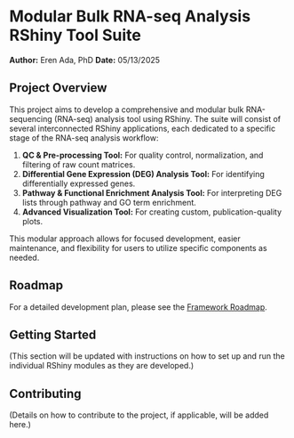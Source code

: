 # Modular Bulk RNA-seq Analysis RShiny Tool Suite

**Author:** Eren Ada, PhD
**Date:** 05/13/2025

## Project Overview

This project aims to develop a comprehensive and modular bulk RNA-sequencing (RNA-seq) analysis tool using RShiny. The suite will consist of several interconnected RShiny applications, each dedicated to a specific stage of the RNA-seq analysis workflow:

1.  **QC & Pre-processing Tool:** For quality control, normalization, and filtering of raw count matrices.
2.  **Differential Gene Expression (DEG) Analysis Tool:** For identifying differentially expressed genes.
3.  **Pathway & Functional Enrichment Analysis Tool:** For interpreting DEG lists through pathway and GO term enrichment.
4.  **Advanced Visualization Tool:** For creating custom, publication-quality plots.

This modular approach allows for focused development, easier maintenance, and flexibility for users to utilize specific components as needed.

## Roadmap

For a detailed development plan, please see the [Framework Roadmap](./framework_roadmap.md).

## Getting Started

(This section will be updated with instructions on how to set up and run the individual RShiny modules as they are developed.)

## Contributing

(Details on how to contribute to the project, if applicable, will be added here.) 